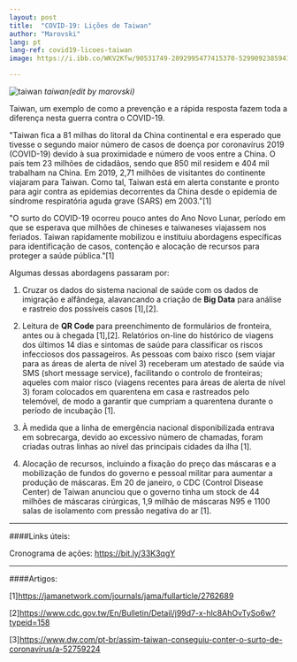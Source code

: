 ```yaml
---
layout: post
title:  "COVID-19: Lições de Taiwan"
author: "Marovski"
lang: pt
lang-ref: covid19-licoes-taiwan
image: https://i.ibb.co/WKV2Kfw/90531749-2892995477415370-5299092385941159936-n.jpg

---
```


![taiwan](https://i.ibb.co/WKV2Kfw/90531749-2892995477415370-5299092385941159936-n.jpg)
_taiwan(edit by marovski)_


Taiwan, um exemplo de como a prevenção e a rápida resposta fazem toda a diferença nesta guerra contra o COVID-19.

"Taiwan fica a 81 milhas do litoral da China continental e era esperado que tivesse o segundo maior número de casos de doença por coronavírus 2019 (COVID-19) devido à sua proximidade e número de voos entre a China. O país tem 23 milhões de cidadãos, sendo que 850 mil residem e 404 mil trabalham na China. Em 2019, 2,71 milhões de visitantes do continente viajaram para Taiwan. Como tal, Taiwan está em alerta constante e pronto para agir contra as epidemias decorrentes da China desde o epidemia de síndrome respiratória aguda grave (SARS) em 2003."[1]

"O surto do COVID-19 ocorreu pouco antes do Ano Novo Lunar, período em que se esperava que milhões de chineses e taiwaneses viajassem nos feriados. Taiwan rapidamente mobilizou e instituiu abordagens específicas para identificação de casos, contenção e alocação de recursos para proteger a saúde pública."[1]

Algumas dessas abordagens passaram por:

1. Cruzar os dados do sistema nacional de saúde com os dados de imigração e alfândega, alavancando a criação de **Big Data** para análise e rastreio dos possíveis casos [1],[2].

2. Leitura de **QR Code** para preenchimento de formulários de fronteira, antes ou à chegada [1],[2]. Relatórios on-line do histórico de viagens dos últimos 14 dias e sintomas de saúde para classificar os riscos infecciosos dos passageiros. As pessoas com baixo risco (sem viajar para as áreas de alerta de nível 3) receberam um atestado de saúde via SMS (short message service), facilitando o controlo de fronteiras; aqueles com maior risco (viagens recentes para áreas de alerta de nível 3) foram colocados em quarentena em casa e rastreados pelo telemóvel, de modo a garantir que cumpriam a quarentena durante o período de incubação [1].

4. À medida que a linha de emergência nacional disponibilizada entrava em sobrecarga, devido ao excessivo número de chamadas, foram criadas outras linhas ao nível das principais cidades da ilha [1].


5. Alocação de recursos, incluindo a fixação do preço das máscaras e a mobilização de fundos do governo e pessoal militar para aumentar a produção de máscaras. Em 20 de janeiro, o CDC (Control Disease Center) de Taiwan anunciou que o governo tinha um stock de 44 milhões de máscaras cirúrgicas, 1,9 milhão de máscaras N95 e 1100 salas de isolamento com pressão negativa do ar [1].

---
####Links úteis:

Cronograma de ações: https://bit.ly/33K3qgY

---

####Artigos:

[1]https://jamanetwork.com/journals/jama/fullarticle/2762689

[2]https://www.cdc.gov.tw/En/Bulletin/Detail/j99d7-x-hlc8AhOvTySo6w?typeid=158

[3]https://www.dw.com/pt-br/assim-taiwan-conseguiu-conter-o-surto-de-coronavírus/a-52759224

